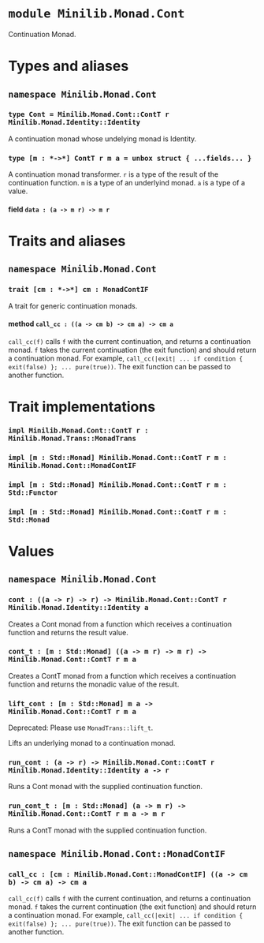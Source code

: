 # `module Minilib.Monad.Cont`

Continuation Monad.

# Types and aliases

## `namespace Minilib.Monad.Cont`

### `type Cont = Minilib.Monad.Cont::ContT r Minilib.Monad.Identity::Identity`

A continuation monad whose undelying monad is Identity.

### `type [m : *->*] ContT r m a = unbox struct { ...fields... }`

A continuation monad transformer.
`r` is a type of the result of the continuation function.
`m` is a type of an underlyind monad.
`a` is a type of a value.

#### field `data : (a -> m r) -> m r`

# Traits and aliases

## `namespace Minilib.Monad.Cont`

### `trait [cm : *->*] cm : MonadContIF`

A trait for generic continuation  monads.

#### method `call_cc : ((a -> cm b) -> cm a) -> cm a`

`call_cc(f)` calls `f` with the current continuation, and returns a continuation monad.
`f` takes the current continuation (the exit function) and should return a continuation monad.
For example, `call_cc(|exit| ... if condition { exit(false) }; ... pure(true))`.
The exit function can be passed to another function.

# Trait implementations

### `impl Minilib.Monad.Cont::ContT r : Minilib.Monad.Trans::MonadTrans`

### `impl [m : Std::Monad] Minilib.Monad.Cont::ContT r m : Minilib.Monad.Cont::MonadContIF`

### `impl [m : Std::Monad] Minilib.Monad.Cont::ContT r m : Std::Functor`

### `impl [m : Std::Monad] Minilib.Monad.Cont::ContT r m : Std::Monad`

# Values

## `namespace Minilib.Monad.Cont`

### `cont : ((a -> r) -> r) -> Minilib.Monad.Cont::ContT r Minilib.Monad.Identity::Identity a`

Creates a Cont monad from a function which receives a continuation function and returns the result value.

### `cont_t : [m : Std::Monad] ((a -> m r) -> m r) -> Minilib.Monad.Cont::ContT r m a`

Creates a ContT monad from a function which receives a continuation function and returns the monadic value of the result.

### `lift_cont : [m : Std::Monad] m a -> Minilib.Monad.Cont::ContT r m a`

Deprecated: Please use `MonadTrans::lift_t`.

Lifts an underlying monad to a continuation monad.

### `run_cont : (a -> r) -> Minilib.Monad.Cont::ContT r Minilib.Monad.Identity::Identity a -> r`

Runs a Cont monad with the supplied continuation function.

### `run_cont_t : [m : Std::Monad] (a -> m r) -> Minilib.Monad.Cont::ContT r m a -> m r`

Runs a ContT monad with the supplied continuation function.

## `namespace Minilib.Monad.Cont::MonadContIF`

### `call_cc : [cm : Minilib.Monad.Cont::MonadContIF] ((a -> cm b) -> cm a) -> cm a`

`call_cc(f)` calls `f` with the current continuation, and returns a continuation monad.
`f` takes the current continuation (the exit function) and should return a continuation monad.
For example, `call_cc(|exit| ... if condition { exit(false) }; ... pure(true))`.
The exit function can be passed to another function.